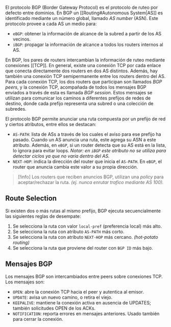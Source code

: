 El protocolo BGP (Border Gateway Protocol) es el protocolo de ruteo por defecto entre dominios.
En BGP un [[Routing#Autonomous System|AS]] es identificado mediante un número global, llamado *AS number* (ASN). Este protocolo provee a cada AS un medio para:
- $\texttt{eBGP}$: obtener la información de alcance de la subred a partir de los AS vecinos.
- $\texttt{iBGP}$: propagar la información de alcance a todos los routers internos al AS.

En BGP, los pares de routers intercambian la información de ruteo mediante conexiones [[TCP]]. En general, existe una conexión TCP por cada enlace que conecta directamente dos routers en dos AS distintos. Además, hay también una conexión TCP semipermanente entre los routers dentro del AS.
Para cada conexión TCP, los dos routers que participan son llamados *BGP peers*, y la conexión TCP, acompañada de todos los mensajes BGP enviados a través de esta es llamada *BGP session*. Estos mensajes se utilizan para comunicar los caminos a diferentes prefijos de redes de destino, donde cada prefijo representa una subred o una colección de subredes.

El protocolo BGP permite anunciar una ruta compuesta por un prefijo de red y ciertos atributos, entre ellos se destacan:
- $\texttt{AS-PATH}$: lista de ASs a través de los cuales el aviso para ese prefijo ha pasado. Cuando un AS anuncia una ruta, este agrega su ASN a este atributo. Además, en $\texttt{eBGP}$, si un router detecta que su AS está en la lista, lo ignora para evitar loops. *Notar: en $\texttt{iBGP}$ este atributo no se utiliza para detectar ciclos ya que no varia dentro del AS.*
- $\texttt{NEXT-HOP}$: indica la dirección del router que inicia el $\texttt{AS-PATH}$. En $\texttt{eBGP}$, el router que anuncia cambia este valor a su propia dirección.

>[!info] 
>Los routers que reciben anuncios BGP, utilizan una *policy* para aceptar/rechazar la ruta. *(ej. nunca enrutar trafico mediante AS 100).*

## Route Selection
Si existen dos o más rutas al mismo prefijo, BGP ejecuta secuencialmente las siguientes reglas de desempate:
1. Se selecciona la ruta con valor $\texttt{local-pref}$ (preferencia local) más alto.
2. Se selecciona la ruta con atributo $\texttt{AS-PATH}$ más corto.
3. Se selecciona la ruta con atributo $\texttt{NEXT-HOP}$ más cercano. *(hot-potato routing)*
4. Se selecciona la ruta que proviene del router con $\texttt{BGP ID}$ más bajo.

## Mensajes BGP
Los mensajes BGP son intercambiados entre peers sobre conexiones TCP. Los mensajes son:
- $\texttt{OPEN}$: abre la conexión TCP hacia el peer y autentica al emisor.
- $\texttt{UPDATE}$: avisa un nuevo camino, o retira el viejo.
- $\texttt{KEEPALIVE}$: mantiene la conexión activa en ausencia de UPDATES; también solicitudes OPEN de los ACKs.
- $\texttt{NOTIFICATION}$: reporta errores en mensajes anteriores. Usado también para cerrar la conexión.
